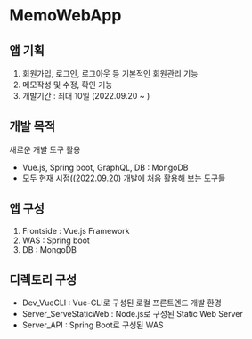 # MemoWebApp

## 앱 기획
1. 회원가입, 로그인, 로그아웃 등 기본적인 회원관리 기능
2. 메모작성 및 수정, 확인 기능
3. 개발기간 : 최대 10일 (2022.09.20 ~ )

## 개발 목적
새로운 개발 도구 활용
- Vue.js, Spring boot, GraphQL, DB : MongoDB
- 모두 현재 시점((2022.09.20) 개발에 처음 활용해 보는 도구들

## 앱 구성 
1. Frontside : Vue.js Framework
2. WAS : Spring boot
3. DB : MongoDB

## 디렉토리 구성
- Dev_VueCLI : Vue-CLI로 구성된 로컬 프론트엔드 개발 환경
- Server_ServeStaticWeb : Node.js로 구성된 Static Web Server
- Server_API : Spring Boot로 구성된 WAS